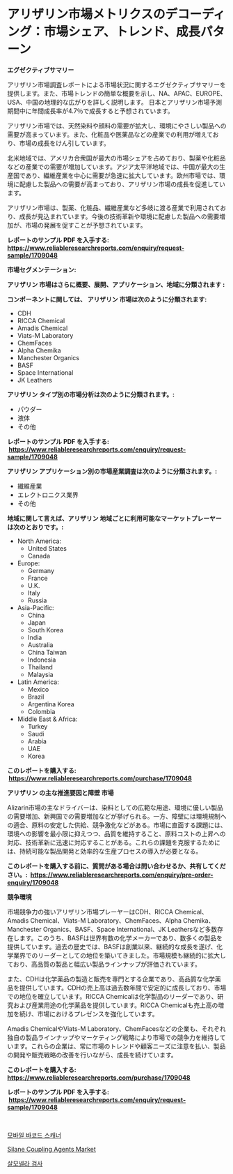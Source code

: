 <p><h1>アリザリン市場メトリクスのデコーディング：市場シェア、トレンド、成長パターン</h1></p><p><strong>エグゼクティブサマリー</strong></p>
<p><p>アリザリン市場調査レポートによる市場状況に関するエグゼクティブサマリーを提供します。また、市場トレンドの簡単な概要を示し、NA、APAC、EUROPE、USA、中国の地理的な広がりを詳しく説明します。 日本とアリザリン市場予測期間中に年間成長率が4.7％で成長すると予想されています。</p><p>アリザリン市場では、天然染料や顔料の需要が拡大し、環境にやさしい製品への需要が高まっています。また、化粧品や医薬品などの産業での利用が増えており、市場の成長をけん引しています。</p><p>北米地域では、アメリカ合衆国が最大の市場シェアを占めており、製薬や化粧品などの産業での需要が増加しています。アジア太平洋地域では、中国が最大の生産国であり、繊維産業を中心に需要が急速に拡大しています。欧州市場では、環境に配慮した製品への需要が高まっており、アリザリン市場の成長を促進しています。</p><p>アリザリン市場は、製薬、化粧品、繊維産業など多岐に渡る産業で利用されており、成長が見込まれています。今後の技術革新や環境に配慮した製品への需要増加が、市場の発展を促すことが予想されています。</p></p>
<p><strong>レポートのサンプル PDF を入手する: <a href="https://www.reliableresearchreports.com/enquiry/request-sample/1709048">https://www.reliableresearchreports.com/enquiry/request-sample/1709048</a></strong></p>
<p><strong>市場セグメンテーション:</strong></p>
<p><strong> アリザリン 市場はさらに概要、展開、アプリケーション、地域に分類されます :</strong></p>
<p><strong>コンポーネントに関しては、 アリザリン 市場は次のように分類されます: &nbsp;</strong></p>
<p><ul><li>CDH</li><li>RICCA Chemical</li><li>Amadis Chemical</li><li>Viats-M Laboratory</li><li>ChemFaces</li><li>Alpha Chemika</li><li>Manchester Organics</li><li>BASF</li><li>Space International</li><li>JK Leathers</li></ul></p>
<p><strong> アリザリン タイプ別の市場分析は次のように分類されます。:</strong></p>
<p><ul><li>パウダー</li><li>液体</li><li>その他</li></ul></p>
<p><strong>レポートのサンプル PDF を入手する: &nbsp;<a href="https://www.reliableresearchreports.com/enquiry/request-sample/1709048">https://www.reliableresearchreports.com/enquiry/request-sample/1709048</a></strong></p>
<p><strong> アリザリン アプリケーション別の市場産業調査は次のように分類されます。:</strong></p>
<p><ul><li>繊維産業</li><li>エレクトロニクス業界</li><li>その他</li></ul></p>
<p><strong>地域に関して言えば、アリザリン 地域ごとに利用可能なマーケットプレーヤーは次のとおりです。:</strong></p>
<p><ul>
    <li>
        North America:
        <ul>
            <li>United States</li>
            <li>Canada</li>
        </ul>
    </li>
    <li>
        Europe:
        <ul>
            <li>Germany</li>
            <li>France</li>
            <li>U.K.</li>
            <li>Italy</li>
            <li>Russia</li>
        </ul>
    </li>
    <li>
        Asia-Pacific:
        <ul>
            <li>China</li>
            <li>Japan</li>
            <li>South Korea</li>
            <li>India</li>
            <li>Australia</li>
            <li>China Taiwan</li>
            <li>Indonesia</li>
            <li>Thailand</li>
            <li>Malaysia</li>
        </ul>
    </li>
    <li>
        Latin America:
        <ul>
            <li>Mexico</li>
            <li>Brazil</li>
            <li>Argentina Korea</li>
            <li>Colombia</li>
        </ul>
    </li>
    <li>
        Middle East & Africa:
        <ul>
            <li>Turkey</li>
            <li>Saudi</li>
            <li>Arabia</li>
            <li>UAE</li>
            <li>Korea</li>
        </ul>
    </li>
    </ul></p>
<p><strong>このレポートを購入する: &nbsp;<a href="https://www.reliableresearchreports.com/purchase/1709048">https://www.reliableresearchreports.com/purchase/1709048</a></strong></p>
<p><strong>アリザリン の主な推進要因と障壁 市場</strong></p>
<p><p>Alizarin市場の主なドライバーは、染料としての広範な用途、環境に優しい製品の需要増加、新興国での需要増加などが挙げられる。一方、障壁には環境規制への適合、原料の安定した供給、競争激化などがある。市場に直面する課題には、環境への影響を最小限に抑えつつ、品質を維持すること、原料コストの上昇への対応、技術革新に迅速に対応することがある。これらの課題を克服するためには、持続可能な製品開発と効率的な生産プロセスの導入が必要となる。</p></p>
<p><strong>このレポートを購入する前に、質問がある場合は問い合わせるか、共有してください。:&nbsp; <a href="https://www.reliableresearchreports.com/enquiry/pre-order-enquiry/1709048">https://www.reliableresearchreports.com/enquiry/pre-order-enquiry/1709048</a></strong></p>
<p><strong>競争環境</strong></p>
<p><p>市場競争力の強いアリザリン市場プレーヤーはCDH、RICCA Chemical、Amadis Chemical、Viats-M Laboratory、ChemFaces、Alpha Chemika、Manchester Organics、BASF、Space International、JK Leathersなど多数存在します。このうち、BASFは世界有数の化学メーカーであり、数多くの製品を提供しています。過去の歴史では、BASFは創業以来、継続的な成長を遂げ、化学業界でのリーダーとしての地位を築いてきました。市場規模も継続的に拡大しており、高品質の製品と幅広い製品ラインナップが評価されています。</p><p>また、CDHは化学薬品の製造と販売を専門とする企業であり、高品質な化学薬品を提供しています。CDHの売上高は過去数年間で安定的に成長しており、市場での地位を確立しています。RICCA Chemicalは化学製品のリーダーであり、研究および産業用途の化学薬品を提供しています。RICCA Chemicalも売上高の増加を続け、市場におけるプレゼンスを強化しています。</p><p>Amadis ChemicalやViats-M Laboratory、ChemFacesなどの企業も、それぞれ独自の製品ラインナップやマーケティング戦略により市場での競争力を維持しています。これらの企業は、常に市場のトレンドや顧客ニーズに注意を払い、製品の開発や販売戦略の改善を行いながら、成長を続けています。</p></p>
<p><strong>このレポートを購入する: &nbsp; <a href="https://www.reliableresearchreports.com/purchase/1709048">https://www.reliableresearchreports.com/purchase/1709048</a></strong></p>
<p><strong>レポートのサンプル PDF を入手する: &nbsp;<a href="https://www.reliableresearchreports.com/enquiry/request-sample/1709048">https://www.reliableresearchreports.com/enquiry/request-sample/1709048</a></strong><strong></strong></p>
<p>&nbsp;</p>
<p><p><a href="https://github.com/vsoq0zknh59/Market-Research-Report-List-1/blob/main/21883296340.md">모바일 바코드 스캐너</a></p><p><a href="https://florentine-yuzu-f42.notion.site/Silane-Coupling-Agents-Market-Growth-Market-Trends-COVID-19-Impact-and-Forecasts-for-period-from--6385c611dd864427aea2a483039c8745">Silane Coupling Agents Market</a></p><p><a href="https://github.com/jntpkh496620/Market-Research-Report-List-1/blob/main/26707346339.md">살모넬라 검사</a></p></p>